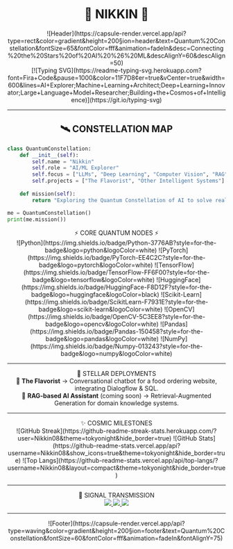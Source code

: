 # <div align="center">🌌 NIKKIN 🌌</div>

<div align="center">
  ![Header](https://capsule-render.vercel.app/api?type=rect&color=gradient&height=200&section=header&text=Quantum%20Constellation&fontSize=65&fontColor=fff&animation=fadeIn&desc=Connecting%20the%20Stars%20of%20AI%20%26%20ML&descAlignY=60&descAlign=50)
</div>

<div align="center">
[![Typing SVG](https://readme-typing-svg.herokuapp.com?font=Fira+Code&pause=1000&color=11F7D8&center=true&vCenter=true&width=600&lines=AI+Explorer;Machine+Learning+Architect;Deep+Learning+Innovator;Large+Language+Model+Researcher;Building+the+Cosmos+of+Intelligence)](https://git.io/typing-svg)
</div>

---

## <div align="center">🛰️ CONSTELLATION MAP</div>

```python
class QuantumConstellation:
    def __init__(self):
        self.name = "Nikkin"
        self.role = "AI/ML Explorer"
        self.focus = ["LLMs", "Deep Learning", "Computer Vision", "RAG"]
        self.projects = ["The Flavorist", "Other Intelligent Systems"]
        
    def mission(self):
        return "Exploring the Quantum Constellation of AI to solve real-world challenges."

me = QuantumConstellation()
print(me.mission())
```
<div align="center">⚡ CORE QUANTUM NODES ⚡</div>

<div align="center">
  ![Python](https://img.shields.io/badge/Python-3776AB?style=for-the-badge&logo=python&logoColor=white)
  ![PyTorch](https://img.shields.io/badge/PyTorch-EE4C2C?style=for-the-badge&logo=pytorch&logoColor=white)
  ![TensorFlow](https://img.shields.io/badge/TensorFlow-FF6F00?style=for-the-badge&logo=tensorflow&logoColor=white)
  ![HuggingFace](https://img.shields.io/badge/HuggingFace-F8D12F?style=for-the-badge&logo=huggingface&logoColor=black)
  ![Scikit-Learn](https://img.shields.io/badge/ScikitLearn-F7931E?style=for-the-badge&logo=scikit-learn&logoColor=white)
  ![OpenCV](https://img.shields.io/badge/OpenCV-5C3EE8?style=for-the-badge&logo=opencv&logoColor=white)
  ![Pandas](https://img.shields.io/badge/Pandas-150458?style=for-the-badge&logo=pandas&logoColor=white)
  ![NumPy](https://img.shields.io/badge/Numpy-013243?style=for-the-badge&logo=numpy&logoColor=white)
</div>

---

<div align="center">🌠 STELLAR DEPLOYMENTS</div>

<div align="center">
  🚀 <strong>The Flavorist</strong> → Conversational chatbot for a food ordering website, integrating Dialogflow & SQL.<br>
  🌌 <strong>RAG-based AI Assistant</strong> (coming soon) → Retrieval-Augmented Generation for domain knowledge systems.
</div>

---

<div align="center">✨ COSMIC MILESTONES</div>

<div align="center">
  ![GitHub Streak](https://github-readme-streak-stats.herokuapp.com/?user=Nikkin08&theme=tokyonight&hide_border=true)
  ![GitHub Stats](https://github-readme-stats.vercel.app/api?username=Nikkin08&show_icons=true&theme=tokyonight&hide_border=true)
  ![Top Langs](https://github-readme-stats.vercel.app/api/top-langs/?username=Nikkin08&layout=compact&theme=tokyonight&hide_border=true)
</div>

---

<div align="center">📡 SIGNAL TRANSMISSION</div>

<div align="center">
  <a href="mailto:nikkin.msn@gmail.com">
    <img src="https://img.shields.io/badge/Email-D14836?style=for-the-badge&logo=gmail&logoColor=white"/>
  </a>
  <a href="https://www.linkedin.com/in/nikkin-m-s">
    <img src="https://img.shields.io/badge/LinkedIn-0A66C2?style=for-the-badge&logo=linkedin&logoColor=white"/>
  </a>
  <a href="https://www.instagram.com/nik_.in">
    <img src="https://img.shields.io/badge/Instagram-E4405F?style=for-the-badge&logo=instagram&logoColor=white"/>
  </a>
</div>

---

<div align="center">
  ![Footer](https://capsule-render.vercel.app/api?type=waving&color=gradient&height=200&section=footer&text=Quantum%20Constellation&fontSize=60&fontColor=fff&animation=fadeIn&fontAlignY=75)
</div>
